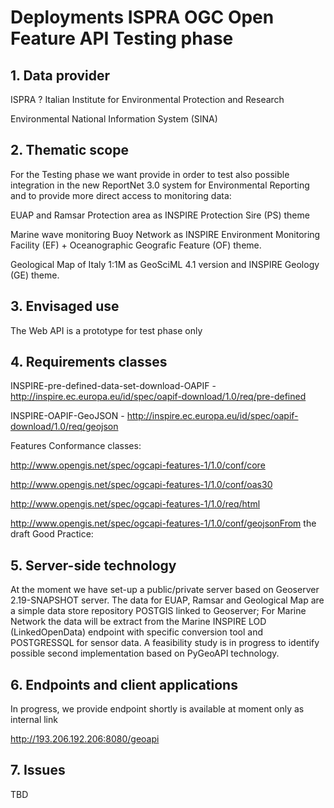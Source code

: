 # Deployments ISPRA OGC Open Feature API Testing phase

## 1. Data provider

ISPRA ? Italian Institute for Environmental Protection and Research

Environmental National Information System (SINA)

## 2. Thematic scope

For the Testing phase we want provide in order to test also possible integration in the new ReportNet 3.0 system for Environmental Reporting and to provide more direct access to monitoring data: 

EUAP and Ramsar Protection area as INSPIRE Protection Sire (PS) theme 

Marine wave monitoring Buoy Network as INSPIRE Environment Monitoring Facility (EF) + Oceanographic Geografic Feature (OF) theme.

Geological Map of Italy 1:1M as GeoSciML 4.1 version and INSPIRE Geology (GE) theme.

## 3. Envisaged use

The Web API is a prototype for test phase only

## 4. Requirements classes

INSPIRE-pre-defined-data-set-download-OAPIF - http://inspire.ec.europa.eu/id/spec/oapif-download/1.0/req/pre-defined

INSPIRE-OAPIF-GeoJSON - http://inspire.ec.europa.eu/id/spec/oapif-download/1.0/req/geojson

Features Conformance classes:

http://www.opengis.net/spec/ogcapi-features-1/1.0/conf/core

http://www.opengis.net/spec/ogcapi-features-1/1.0/conf/oas30

http://www.opengis.net/spec/ogcapi-features-1/1.0/req/html

http://www.opengis.net/spec/ogcapi-features-1/1.0/conf/geojsonFrom the draft Good Practice:

## 5. Server-side technology

At the moment we have set-up a public/private server based on Geoserver 2.19-SNAPSHOT server.
The data for EUAP, Ramsar and Geological Map are a simple data store repository POSTGIS linked to Geoserver;
For Marine Network the data will be extract from the Marine INSPIRE LOD (LinkedOpenData) endpoint with specific conversion tool and POSTGRESSQL for sensor data.
A feasibility study is in progress to identify possible second implementation based on PyGeoAPI technology.

## 6. Endpoints and client applications

In progress, we provide endpoint shortly is available at moment only as internal link

http://193.206.192.206:8080/geoapi

## 7. Issues

TBD

